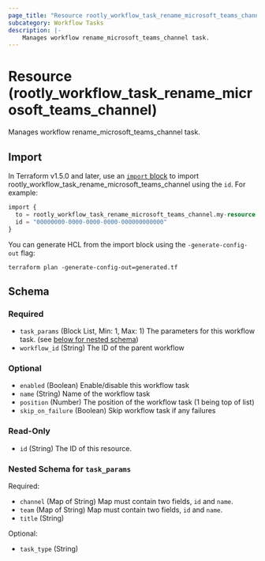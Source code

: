 ```yaml
---
page_title: "Resource rootly_workflow_task_rename_microsoft_teams_channel - terraform-provider-rootly"
subcategory: Workflow Tasks
description: |-
    Manages workflow rename_microsoft_teams_channel task.
---
```


# Resource (rootly_workflow_task_rename_microsoft_teams_channel)

Manages workflow rename_microsoft_teams_channel task.



## Import

In Terraform v1.5.0 and later, use an [`import` block](https://developer.hashicorp.com/terraform/language/import) to import rootly_workflow_task_rename_microsoft_teams_channel using the `id`. For example:

```terraform
import {
  to = rootly_workflow_task_rename_microsoft_teams_channel.my-resource
  id = "00000000-0000-0000-0000-000000000000"
}
```

You can generate HCL from the import block using the `-generate-config-out` flag:

```console
terraform plan -generate-config-out=generated.tf
```

<!-- schema generated by tfplugindocs -->
## Schema

### Required

- `task_params` (Block List, Min: 1, Max: 1) The parameters for this workflow task. (see [below for nested schema](#nestedblock--task_params))
- `workflow_id` (String) The ID of the parent workflow

### Optional

- `enabled` (Boolean) Enable/disable this workflow task
- `name` (String) Name of the workflow task
- `position` (Number) The position of the workflow task (1 being top of list)
- `skip_on_failure` (Boolean) Skip workflow task if any failures

### Read-Only

- `id` (String) The ID of this resource.

<a id="nestedblock--task_params"></a>
### Nested Schema for `task_params`

Required:

- `channel` (Map of String) Map must contain two fields, `id` and `name`.
- `team` (Map of String) Map must contain two fields, `id` and `name`.
- `title` (String)

Optional:

- `task_type` (String)
